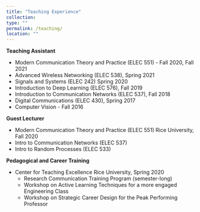 ```yaml
---
title: "Teaching Experience"
collection:
type: ""
permalink: /teaching/
location: ""
---
```


**Teaching Assistant**
  * Modern Communication Theory and Practice (ELEC 551) - Fall 2020, Fall 2021
  * Advanced Wireless Networking (ELEC 538), Spring 2021
  * Signals and Systems (ELEC 242) Spring 2020
  * Introduction to Deep Learning (ELEC 576), Fall 2019
  * Introduction to Communication Networks (ELEC 537), Fall 2018
  * Digital Communications (ELEC 430), Spring 2017
  * Computer Vision - Fall 2016
  
**Guest Lecturer**
  * Modern Communication Theory and Practice (ELEC 551) Rice University, Fall 2020
  * Intro to Communication Networks (ELEC 537) 
  * Intro to Random Processes (ELEC 533) 
  
**Pedagogical and Career Training**
  * Center for Teaching Excellence Rice University, Spring 2020
    * Research Communication Training Program (semester-long) 
    * Workshop on Active Learning Techniques for a more engaged Engineering Class
    * Workshop on Strategic Career Design for the Peak Performing Professor
